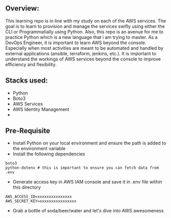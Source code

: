 ## Overview:
This learning repo is in line with my study on each of the AWS services. The goal is to learn to provision and manage the services swifly using either the CLI or Programmatially using Python. Also, this repo is an avenue for me to practice Python which is a new language that i am trying to master. As a DevOps Engineer, it is important to learn AWS beyond the console. Especially when most activities are meant to be automated and handled by external applications (ansible, terraform, jenkins, etc.). It is important to understand the workings of AWS services beyond the console to improve efficiency and flexibility.

## Stacks used:
- Python
- Boto3
- AWS Services
- AWS Identity Management
- 

## Pre-Requisite
- Install Python on your local environment and ensure the path is added to the environment variable
- Install the following dependencies
```
boto3
python-dotenv # this is important to ensure you can fetch data from .env

```
- Generate access key in AWS IAM console and save it in .env file within this directory
```
AWS_ACCESS_ID=xxxxxxxxxxxxxxx
AWS_SECRET_KEY=xxxxxxxxxxxxxxxx

```
- Grab a bottle of soda/beer/water and let's dive into AWS awesomeness